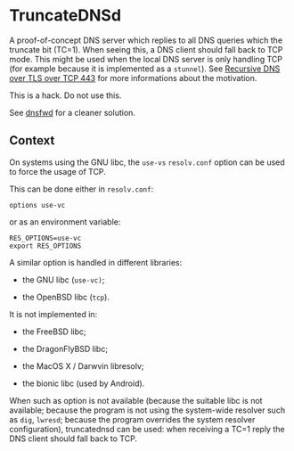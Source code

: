 # TruncateDNSd

A proof-of-concept DNS server which replies to all DNS queries which the
truncate bit (TC=1). When seeing this, a DNS client should fall back to TCP
mode. This might be used when the local DNS server is only handling TCP
(for example because it is implemented as a `stunnel`). See
[Recursive DNS over TLS over TCP 443](http://www.gabriel.urdhr.fr/2015/02/14/recursive-dns-over-tls-over-tcp-443/)
for more informations about the motivation.

This is a hack. Do not use this.

See [dnsfwd](https://github.com/randomstuff/dnsfwd) for a cleaner solution.

## Context

On systems using the GNU libc, the `use-vs` `resolv.conf` option can be used
to force the usage of TCP.

This can be done either in `resolv.conf`:

~~~
options use-vc
~~~

or as an environment variable:

~~~
RES_OPTIONS=use-vc
export RES_OPTIONS
~~~

A similar option is handled in different libraries:

  * the GNU libc (`use-vc)`;

  * the OpenBSD libc (`tcp`).

It is not implemented in:

  * the FreeBSD libc;

  * the DragonFlyBSD libc;

  * the MacOS X / Darwvin libresolv;

  * the bionic libc (used by Android).

When such as option is not available (because the suitable libc is not
available; because the program is not using the system-wide resolver such as
`dig`, `lwresd`; because the program overrides the system resolver
configuration), truncatednsd can be used: when receiving a TC=1 reply the DNS
client should fall back to TCP.
